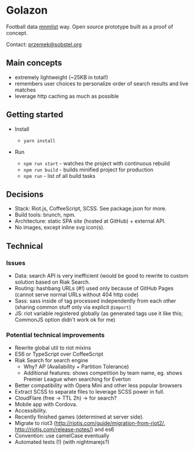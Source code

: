 Golazon
=======

Football data <a href="http://mnmlist.com/w/">mnmlist</a> way.
Open source prototype built as a proof of concept.

Contact: przemek@sobstel.org

## Main concepts

* extremely lightweight (~25KB in total!)
* remembers user choices to personalize order of search results and live matches
* leverage http caching as much as possible

## Getting started

* Install
  * `yarn install`

* Run
  * `npm run start` - watches the project with continuous rebuild
  * `npm run build` - builds minified project for production
  * `npm run` - list of all build tasks

## Decisions

* Stack: Riot.js, CoffeeScript, SCSS. See package.json for more.
* Build tools: brunch, npm.
* Architecture: static SPA site (hosted at GitHub) + external API.
* No images, except inline svg icon(s).

## Technical

### Issues

* Data: search API is very inefficient (would be good to rewrite to custom solution based on Riak Search.
* Routing: hashbang URLs (#!) used only because of GitHub Pages (cannot serve normal URLs without 404 http code)
* Sass: sass inside of tag processed independently from each other (sharing common stuff only via explicit `@import`)
* JS: riot variable registered globally (as generated tags use it like this; CommonJS option didn't work ok for me)

### Potential technical improvements

* Rewrite global util to riot mixins
* ES6 or TypeScript over CoffeeScript
* Riak Search for search engine
  * Why? AP (Availability + Partition Tolerance)
  * Additional features: shows competition by team name, eg. shows Premier League when searching for Everton
* Better compatibility with Opera Mini and other less popular browsers
* Extract SCSS to separate files to leverage SCSS power in full.
* CloudFlare (free -> TTL 2h) -> for search?
* Mobile app with Cordova.
* Accessibility.
* Recently finished games (determined at server side).
* Migrate to riot3 (http://riotjs.com/guide/migration-from-riot2/, http://riotjs.com/release-notes/) and es6
* Convention: use camelCase eventually
* Automated tests (!) (with nightmarejs?)
